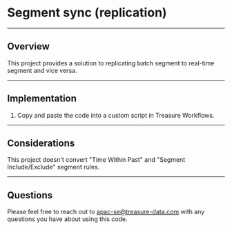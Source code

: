 # Segment sync (replication)

----
## Overview

This project provides a solution to replicating batch segment to real-time segment and vice versa.

----
## Implementation
1. Copy and paste the code into a custom script in Treasure Workflows.

----
## Considerations

This project doesn't convert "Time Within Past" and "Segment Include/Exclude" segment rules.

----
## Questions

Please feel free to reach out to apac-se@treasure-data.com with any questions you have about using this code.

